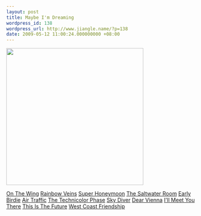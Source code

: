 ```yaml
---
layout: post
title: Maybe I'm Dreaming
wordpress_id: 138
wordpress_url: http://www.jiangle.name/?p=138
date: 2009-05-12 11:00:24.000000000 +08:00
---
```

<img alt="" src="http://otho.douban.com/lpic/s3212404.jpg" title="Maybe Im Dreaming" class="aligncenter" width="363" height="363" />


<a href="http://perchmusic.com/Perchmusic/aug08/01%20On%20The%20Wing.mp3">On The Wing</a>
<a href="http://cdn1-99.projectplaylist.com/e1/static10/mp3rss/audio/322467.mp3">Rainbow Veins</a>
<a href="http://cdn1-26.projectplaylist.com/e1/static10/349/2466175.mp3">Super Honeymoon</a>
<a href="http://vfile.home.news.cn/music/public/vd2/200810/14/db/MUfs022008101416031450db1683.mp3">The Saltwater Room</a>
<a href="http://cdn1-74.projectplaylist.com/e1/static9/mp3_new/2571525.mp3">Early Birdie</a>
<a href="http://bbs.cri.cn/attachment/Mon_0804/546_209496_7ac46dcf8bae8c4.wma">Air Traffic</a>
<a href="http://vfile.home.news.cn/music/public/vd2/200902/22/e6/MUfs022009022205243452e60958.mp3">The Technicolor Phase</a>
<a href="http://cdn1-99.projectplaylist.com/e1/static9/mp3_new/2571540.mp3">Sky Diver</a>
<a href="http://vfile.home.news.cn/music/public/vd2/200902/22/dc/MUfs022009022205112252dccd4e.mp3">Dear Vienna</a>
<a href="http://cdn1-44.projectplaylist.com/e1/static10/349/2356526.mp3">I'll Meet You There</a>
<a href="http://cdn1-58.projectplaylist.com/e1/files/cdn7/mp3_new/2586747.mp3">This Is The Future</a>
<a href="http://vfile.home.news.cn/music/public/vd2/200902/22/c1/MUfs022009022205271150c14383.mp3">West Coast Friendship</a>
